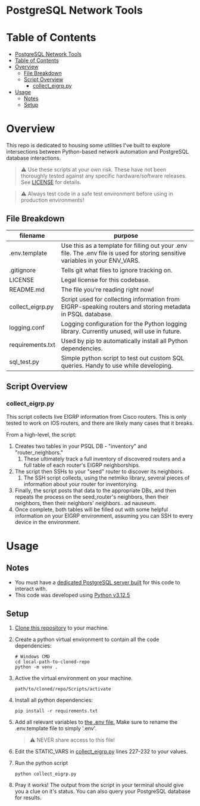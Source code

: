 # PostgreSQL Network Tools

# Table of Contents 
- [PostgreSQL Network Tools](#postgresql-network-tools)
- [Table of Contents](#table-of-contents)
- [Overview](#overview)
  - [File Breakdown](#file-breakdown)
  - [Script Overview](#script-overview)
    - [collect\_eigrp.py](#collect_eigrppy)
- [Usage](#usage)
  - [Notes](#notes)
  - [Setup](#setup)

# Overview
This repo is dedicated to housing some utilities I've built to explore intersections between Python-based network automation and PostgreSQL database interactions.

> :warning: Use these scripts at your own risk. These have not been thoroughly tested against any specific hardware/software releases. See [LICENSE](./LICENSE) for details.

> :warning: Always test code in a safe test environment before using in production environments!

## File Breakdown

| filename | purpose |
| --- | --- |
| .env.template | Use this as a template for filling out your .env file. The .env file is used for storing sensitive variables in your ENV_VARS. |
| .gitignore | Tells git what files to ignore tracking on. |
| LICENSE | Legal license for this codebase. |
| README.md | The file you're reading right now! |
| collect_eigrp.py | Script used for collecting information from EIGRP-speaking routers and storing metadata in PSQL database. |
| logging.conf | Logging configuration for the Python logging library. Currently unused, will use in future. |
| requirements.txt | Used by pip to automatically install all Python dependencies. | 
| sql_test.py | Simple python script to test out custom SQL queries. Handy to use while developing. | 

## Script Overview

### collect_eigrp.py

This script collects live EIGRP information from Cisco routers. This is only tested to work on IOS routers, and there are likely many cases that it breaks. 

From a high-level, the script: 
1. Creates two tables in your PSQL DB - "inventory" and "router_neighbors." 
   1. These ultimately track a full inventory of discovered routers and a full table of each router's EIGRP neighborships.
2. The script then SSHs to your "seed" router to discover its neighbors. 
   1. The SSH script collects, using the netmiko library, several pieces of information about your router for inventorying.
3. Finally, the script posts that data to the appropriate DBs, and then repeats the process on the seed_router's neighbors, then their neighbors, then their neighbors' neighbors.. ad nauseum. 
4. Once complete, both tables will be filled out with some helpful information on your EIGRP environment, assuming you can SSH to every device in the environment. 

# Usage

## Notes
- You must have a [dedicated PostgreSQL server built](https://www.postgresql.org/docs/16/tutorial-install.html) for this code to interact with. 
- This code was developed using [Python v3.12.5](https://www.python.org/downloads/release/python-3125/)

## Setup

1. [Clone this repository](https://github.com/git-guides/git-clone) to your machine.
   
2. Create a python virtual environment to contain all the code dependencies:

    ```
    # Windows CMD
    cd local-path-to-cloned-repo
    python -m venv .
    ```

3. Active the virtual environment on your machine.

    ```
    path/to/cloned/repo/Scripts/activate
    ```
    
4. Install all python dependencies:
   ```
   pip install -r requirements.txt
   ```

5. Add all relevant variables to [the .env file.](https://github.com/dakotah-hurda/psql-testing/blob/main/.env.template) Make sure to rename the .env.template file to simply '.env'. 

    > :warning: NEVER share access to this file!

6. Edit the STATIC_VARS in [collect_eigrp.py](./collect_eigrp.py#227-232) lines 227-232 to your values.

7. Run the python script

    ```
    python collect_eigrp.py
    ```

8. Pray it works! The output from the script in your terminal should give you a clue on it's status. You can also query your PostgreSQL database for results. 